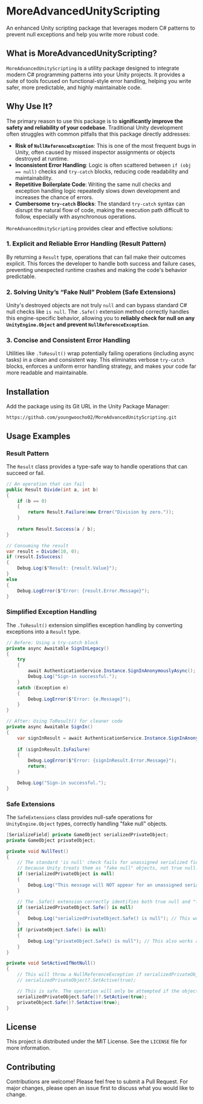 # MoreAdvancedUnityScripting

An enhanced Unity scripting package that leverages modern C# patterns to prevent null exceptions and help you write more robust code.

## What is MoreAdvancedUnityScripting?

`MoreAdvancedUnityScripting` is a utility package designed to integrate modern C# programming patterns into your Unity projects. It provides a suite of tools focused on functional-style error handling, helping you write safer, more predictable, and highly maintainable code.

## Why Use It?

The primary reason to use this package is to **significantly improve the safety and reliability of your codebase**. Traditional Unity development often struggles with common pitfalls that this package directly addresses:

*   **Risk of `NullReferenceException`**: This is one of the most frequent bugs in Unity, often caused by missed inspector assignments or objects destroyed at runtime.
*   **Inconsistent Error Handling**: Logic is often scattered between `if (obj == null)` checks and `try-catch` blocks, reducing code readability and maintainability.
*   **Repetitive Boilerplate Code**: Writing the same null checks and exception handling logic repeatedly slows down development and increases the chance of errors.
*   **Cumbersome `try-catch` Blocks**: The standard `try-catch` syntax can disrupt the natural flow of code, making the execution path difficult to follow, especially with asynchronous operations.

`MoreAdvancedUnityScripting` provides clear and effective solutions:

### 1. Explicit and Reliable Error Handling (Result Pattern)
By returning a `Result` type, operations that can fail make their outcomes explicit. This forces the developer to handle both success and failure cases, preventing unexpected runtime crashes and making the code's behavior predictable.

### 2. Solving Unity’s “Fake Null” Problem (Safe Extensions)
Unity's destroyed objects are not truly `null` and can bypass standard C# null checks like `is null`. The `.Safe()` extension method correctly handles this engine-specific behavior, allowing you to **reliably check for null on any `UnityEngine.Object` and prevent `NullReferenceException`**.

### 3. Concise and Consistent Error Handling
Utilities like `.ToResult()` wrap potentially failing operations (including async tasks) in a clean and consistent way. This eliminates verbose `try-catch` blocks, enforces a uniform error handling strategy, and makes your code far more readable and maintainable.

## Installation

Add the package using its Git URL in the Unity Package Manager:

```
https://github.com/youngwoocho02/MoreAdvancedUnityScripting.git
```

## Usage Examples

### Result Pattern
The `Result` class provides a type-safe way to handle operations that can succeed or fail.

```csharp
// An operation that can fail
public Result Divide(int a, int b)
{
    if (b == 0)
    {
        return Result.Failure(new Error("Division by zero."));
    }
    
    return Result.Success(a / b);
}

// Consuming the result
var result = Divide(10, 0);
if (result.IsSuccess)
{
    Debug.Log($"Result: {result.Value}");
}
else
{
    Debug.LogError($"Error: {result.Error.Message}");
}
```

### Simplified Exception Handling
The `.ToResult()` extension simplifies exception handling by converting exceptions into a `Result` type.

```csharp
// Before: Using a try-catch block
private async Awaitable SignInLegacy()
{
    try
    {
        await AuthenticationService.Instance.SignInAnonymouslyAsync();
        Debug.Log("Sign-in successful.");
    }
    catch (Exception e)
    {
        Debug.LogError($"Error: {e.Message}");
    }
}

// After: Using ToResult() for cleaner code
private async Awaitable SignIn()
{
    var signInResult = await AuthenticationService.Instance.SignInAnonymouslyAsync().ToResult();
    
    if (signInResult.IsFailure)
    {
        Debug.LogError($"Error: {signInResult.Error.Message}");
        return;
    }

    Debug.Log("Sign-in successful.");
}
```

### Safe Extensions
The `SafeExtensions` class provides null-safe operations for `UnityEngine.Object` types, correctly handling "fake null" objects.

```csharp
[SerializeField] private GameObject serializedPrivateObject;
private GameObject privateObject;

private void NullTest()
{
    // The standard 'is null' check fails for unassigned serialized fields
    // because Unity treats them as "fake null" objects, not true null.
    if (serializedPrivateObject is null)
    {
        Debug.Log("This message will NOT appear for an unassigned serialized field.");
    }

    // The .Safe() extension correctly identifies both true null and "fake null".
    if (serializedPrivateObject.Safe() is null)
    {
        Debug.Log("serializedPrivateObject.Safe() is null"); // This works as expected.
    }
    if (privateObject.Safe() is null)
    {
        Debug.Log("privateObject.Safe() is null"); // This also works as expected.
    }
}

private void SetActiveIfNotNull()
{
    // This will throw a NullReferenceException if serializedPrivateObject is unassigned in the inspector.
    // serializedPrivateObject?.SetActive(true);

    // This is safe. The operation will only be attempted if the object is not null or destroyed.
    serializedPrivateObject.Safe()?.SetActive(true);
    privateObject.Safe()?.SetActive(true);
}
```

## License

This project is distributed under the MIT License. See the `LICENSE` file for more information.

## Contributing

Contributions are welcome! Please feel free to submit a Pull Request. For major changes, please open an issue first to discuss what you would like to change.

